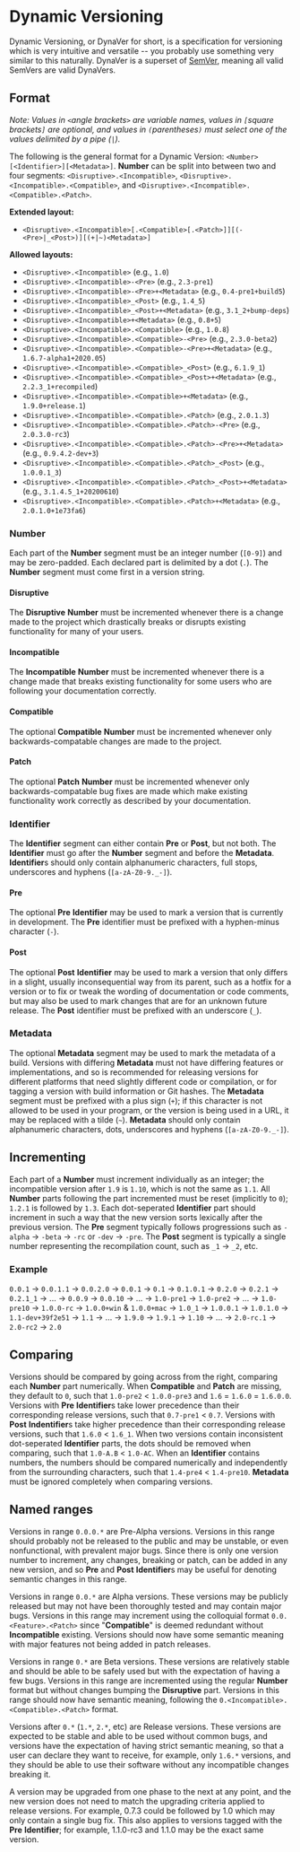 # Dynamic Versioning

Dynamic Versioning, or DynaVer for short, is a specification for versioning which is very intuitive and versatile -- you probably use something very similar to this naturally. DynaVer is a superset of [SemVer](https://github.com/semver/semver), meaning all valid SemVers are valid DynaVers.

## Format
*Note: Values in `<`angle brackets`>` are variable names, values in `[`square brackets`]` are optional, and values in `(`parentheses`)` must select one of the values delimited by a pipe (`|`).*

The following is the general format for a Dynamic Version: `<Number>[<Identifier>][<Metadata>]`. **Number** can be split into between two and four segments: `<Disruptive>.<Incompatible>`, `<Disruptive>.<Incompatible>.<Compatible>`, and `<Disruptive>.<Incompatible>.<Compatible>.<Patch>`.

**Extended layout:**
- `<Disruptive>.<Incompatible>[.<Compatible>[.<Patch>]][(-<Pre>|_<Post>)][(+|~)<Metadata>]`

**Allowed layouts:**
- `<Disruptive>.<Incompatible>` (e.g., `1.0`)
- `<Disruptive>.<Incompatible>-<Pre>` (e.g., `2.3-pre1`)
- `<Disruptive>.<Incompatible>-<Pre>+<Metadata>` (e.g., `0.4-pre1+build5`)
- `<Disruptive>.<Incompatible>_<Post>` (e.g., `1.4_5`)
- `<Disruptive>.<Incompatible>_<Post>+<Metadata>` (e.g., `3.1_2+bump-deps`)
- `<Disruptive>.<Incompatible>+<Metadata>` (e.g., `0.8+5`)
- `<Disruptive>.<Incompatible>.<Compatible>` (e.g., `1.0.8`)
- `<Disruptive>.<Incompatible>.<Compatible>-<Pre>` (e.g., `2.3.0-beta2`)
- `<Disruptive>.<Incompatible>.<Compatible>-<Pre>+<Metadata>` (e.g., `1.6.7-alpha1+2020.05`)
- `<Disruptive>.<Incompatible>.<Compatible>_<Post>` (e.g., `6.1.9_1`)
- `<Disruptive>.<Incompatible>.<Compatible>_<Post>+<Metadata>` (e.g., `2.2.3_1+recompiled`)
- `<Disruptive>.<Incompatible>.<Compatible>+<Metadata>` (e.g., `1.9.0+release.1`)
- `<Disruptive>.<Incompatible>.<Compatible>.<Patch>` (e.g., `2.0.1.3`)
- `<Disruptive>.<Incompatible>.<Compatible>.<Patch>-<Pre>` (e.g., `2.0.3.0-rc3`)
- `<Disruptive>.<Incompatible>.<Compatible>.<Patch>-<Pre>+<Metadata>` (e.g., `0.9.4.2-dev+3`)
- `<Disruptive>.<Incompatible>.<Compatible>.<Patch>_<Post>` (e.g., `1.0.0.1_3`)
- `<Disruptive>.<Incompatible>.<Compatible>.<Patch>_<Post>+<Metadata>` (e.g., `3.1.4.5_1+20200610`)
- `<Disruptive>.<Incompatible>.<Compatible>.<Patch>+<Metadata>` (e.g., `2.0.1.0+1e73fa6`)

### Number

Each part of the **Number** segment must be an integer number (`[0-9]`) and may be zero-padded. Each declared part is delimited by a dot (`.`). The **Number** segment must come first in a version string.

#### Disruptive
The **Disruptive** **Number** must be incremented whenever there is a change made to the project which drastically breaks or disrupts existing functionality for many of your users.

#### Incompatible
The **Incompatible** **Number** must be incremented whenever there is a change made that breaks existing functionality for some users who are following your documentation correctly.

#### Compatible
The optional **Compatible** **Number** must be incremented whenever only backwards-compatable changes are made to the project.

#### Patch
The optional **Patch** **Number** must be incremented whenever only backwards-compatable bug fixes are made which make existing functionality work correctly as described by your documentation.

### Identifier

The **Identifier** segment can either contain **Pre** or **Post**, but not both. The **Identifier** must go after the **Number** segment and before the **Metadata**. **Identifier**s should only contain alphanumeric characters, full stops, underscores and hyphens (`[a-zA-Z0-9._-]`).

#### Pre
The optional **Pre** **Identifier** may be used to mark a version that is currently in development. The **Pre** identifier must be prefixed with a hyphen-minus character (`-`).

#### Post
The optional **Post** **Identifier** may be used to mark a version that only differs in a slight, usually inconsequential way from its parent, such as a hotfix for a version or to fix or tweak the wording of documentation or code comments, but may also be used to mark changes that are for an unknown future release. The **Post** identifier must be prefixed with an underscore (`_`).

### Metadata
The optional **Metadata** segment may be used to mark the metadata of a build. Versions with differing **Metadata** must not have differing features or implementations, and so is recommended for releasing versions for different platforms that need slightly different code or compilation, or for tagging a version with build information or Git hashes. The **Metadata** segment must be prefixed with a plus sign (`+`); if this character is not allowed to be used in your program, or the version is being used in a URL, it may be replaced with a tilde (`~`). **Metadata** should only contain alphanumeric characters, dots, underscores and hyphens (`[a-zA-Z0-9._-]`).

## Incrementing
Each part of a **Number** must increment individually as an integer; the incompatible version after `1.9` is `1.10`, which is not the same as `1.1`. All **Number** parts following the part incremented must be reset (implicitly to `0`); `1.2.1` is followed by `1.3`. Each dot-seperated **Identifier** part should increment in such a way that the new version sorts lexically after the previous version. The **Pre** segment typically follows progressions such as `-alpha` -> `-beta` -> `-rc` or `-dev` -> `-pre`. The **Post** segment is typically a single number representing the recompilation count, such as `_1` -> `_2`, etc.

### Example
`0.0.1` -> `0.0.1.1` -> `0.0.2.0` -> `0.0.1` -> `0.1` -> `0.1.0.1` -> `0.2.0` -> `0.2.1` -> `0.2.1_1` -> ... -> `0.0.9` -> `0.0.10` -> ... -> `1.0-pre1` -> `1.0-pre2` -> ... -> `1.0-pre10` -> `1.0.0-rc` -> `1.0.0+win` & `1.0.0+mac` -> `1.0_1` -> `1.0.0.1` -> `1.0.1.0` -> `1.1-dev+39f2e51` -> `1.1` -> ... -> `1.9.0` -> `1.9.1` -> `1.10` -> ... -> `2.0-rc.1` -> `2.0-rc2` -> `2.0`

## Comparing
Versions should be compared by going across from the right, comparing each **Number** part numerically. When **Compatible** and **Patch** are missing, they default to `0`, such that `1.0-pre2` < `1.0.0-pre3` and `1.6` = `1.6.0` = `1.6.0.0`. Versions with **Pre** **Identifier**s take lower precedence than their corresponding release versions, such that `0.7-pre1` < `0.7`. Versions with **Post** **Indentifier**s take higher precedence than their corresponding release versions, such that `1.6.0` < `1.6_1`. When two versions contain inconsistent dot-seperated **Identifier** parts, the dots should be removed when comparing, such that `1.0-A.B` < `1.0-AC`. When an **Identifier** contains numbers, the numbers should be compared numerically and independently from the surrounding characters, such that `1.4-pre4` < `1.4-pre10`. **Metadata** must be ignored completely when comparing versions.

## Named ranges
Versions in range `0.0.0.*` are Pre-Alpha versions. Versions in this range should probably not be released to the public and may be unstable, or even nonfunctional, with prevalent major bugs. Since there is only one version number to increment, any changes, breaking or patch, can be added in any new version, and so **Pre** and **Post** **Identifier**s may be useful for denoting semantic changes in this range.

Versions in range `0.0.*` are Alpha versions. These versions may be publicly released but may not have been thoroughly tested and may contain major bugs. Versions in this range may increment using the colloquial format `0.0.<Feature>.<Patch>` since "**Compatible**" is deemed redundant without **Incompatible** existing. Versions should now have some semantic meaning with major features not being added in patch releases.

Versions in range `0.*` are Beta versions. These versions are relatively stable and should be able to be safely used but with the expectation of having a few bugs. Versions in this range are incremented using the regular **Number** format but without changes bumping the **Disruptive** part. Versions in this range should now have semantic meaning, following the `0.<Incompatible>.<Compatible>.<Patch>` format.

Versions after `0.*` (`1.*`, `2.*`, etc) are Release versions. These versions are expected to be stable and able to be used without common bugs, and versions have the expectation of having strict semantic meaning, so that a user can declare they want to receive, for example, only `1.6.*` versions, and they should be able to use their software without any incompatible changes breaking it.

A version may be upgraded from one phase to the next at any point, and the new version does not need to match the upgrading criteria applied to release versions. For example, 0.7.3 could be followed by 1.0 which may only contain a single bug fix. This also applies to versions tagged with the **Pre** **Identifier**; for example, 1.1.0-rc3 and 1.1.0 may be the exact same version.

